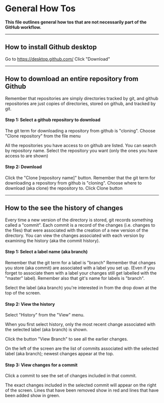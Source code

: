 # General How Tos

**This file outlines general how tos that are not necessarily part of the GitHub workflow.**


*****

## How to install Github desktop

Go to https://desktop.github.com/
Click "Download"


*****

## How to download an entire repository from Github

Remember that repositories are simply directories tracked by git, and github repositories are just copies of directories, stored on github, and tracked by git.



#### Step 1: Select a github repository to download

The git term for downloading a repository from github is "cloning".
Choose "Clone repository" from the file menu

All the repositories you have access to on github are listed.
You can search by repository name.
Select the repository you want (only the ones you have access to are shown)


#### Step 2: Download

Click the "Clone [repository name]" button. Remember that the git term for downloading a repository from github is "cloning".
Choose where to download (aka clone) the repository to.
Click Clone button


*****

## How to the see the history of changes

Every time a new version of the directory is stored, git records something called a "commit". Each commit is a record of the changes (i.e. changes to the files) that were associated with the creation of a new version of the directory. You can view the changes associated with each version by examining the history (aka the commit history).


#### Step 1: Select a label name (aka branch)

Remember that the git term for a label is "branch"
Remember that changes you store (aka commit) are associated with a label you set up. (Even if you forget to associate them with a label your changes still get labelled with the "master" label).
Remember also that git's name for labels is "branch".

Select the label (aka branch) you're interested in from the drop down at the top of the screen.


#### Step 2: View the history

Select "History" from the "View" menu.

When you first select history, only the most recent change associated with the selected label (aka branch) is shown.

Click the button "View Branch" to see all the earlier changes.

On the left of the screen are the list of commits associated with the selected label (aka branch); newest changes appear at the top.


#### Step 3: View changes for a commit

Click a commit to see the set of changes included in that commit.

The exact changes included in the selected commit will appear on the right of the screen. Lines that have been removed show in red and lines that have been added show in green.
